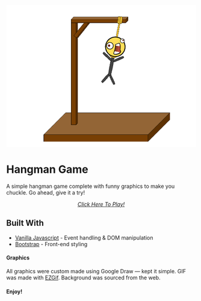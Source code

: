 <div align="center">
    <a href="">
        <img src="https://github.com/milesbowles/Hangman-Game/blob/master/images/hungman.gif" alt="Hangman GIF" width="800"/>
    </a>
</div>

# Hangman Game

A simple hangman game complete with funny graphics to make you chuckle. Go ahead, give it a try!

<div align="center">
    <p>
        <em><a href="https://milesbowles.github.io/Hangman-Game/">Click Here To Play!<a/></em>
    </p>
</div>

## Built With

* [Vanilla Javascript](https://developer.mozilla.org/en-US/docs/Web/JavaScript) - Event handling & DOM manipulation
* [Bootstrap](https://getbootstrap.com/) - Front-end styling

#### Graphics

All graphics were custom made using Google Draw — kept it simple. GIF was made with [EZGif](https://ezgif.com/). Background was sourced from the web.


#### Enjoy!